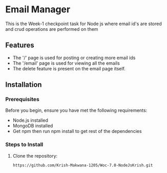 # Email Manager

This is the Week-1 checkpoint task for Node js where email id's are stored and crud operations are performed on them

## Features

- The '/' page is used for posting or creating more email ids
- The '/email' page is used for viewing all the emails
- The delete feature is present on the email page itself.

## Installation

### Prerequisites

Before you begin, ensure you have met the following requirements:

- Node.js installed
- MongoDB installed
- Get npm then run npm install to get rest of the dependencies

### Steps to Install

1. Clone the repository:
   ```bash
   https://github.com/Krish-Makwana-1205/Woc-7.0-NodeJsKrish.git
